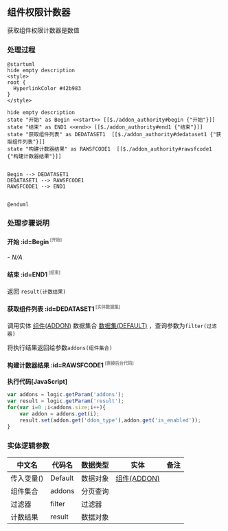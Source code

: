 ## 组件权限计数器 <!-- {docsify-ignore-all} -->

   获取组件权限计数器是数值

### 处理过程

```plantuml
@startuml
hide empty description
<style>
root {
  HyperlinkColor #42b983
}
</style>

hide empty description
state "开始" as Begin <<start>> [[$./addon_authority#begin {"开始"}]]
state "结束" as END1 <<end>> [[$./addon_authority#end1 {"结束"}]]
state "获取组件列表" as DEDATASET1  [[$./addon_authority#dedataset1 {"获取组件列表"}]]
state "构建计数器结果" as RAWSFCODE1  [[$./addon_authority#rawsfcode1 {"构建计数器结果"}]]


Begin --> DEDATASET1
DEDATASET1 --> RAWSFCODE1
RAWSFCODE1 --> END1


@enduml
```


### 处理步骤说明

#### 开始 :id=Begin<sup class="footnote-symbol"> <font color=gray size=1>[开始]</font></sup>



*- N/A*
#### 结束 :id=END1<sup class="footnote-symbol"> <font color=gray size=1>[结束]</font></sup>



返回 `result(计数结果)`

#### 获取组件列表 :id=DEDATASET1<sup class="footnote-symbol"> <font color=gray size=1>[实体数据集]</font></sup>



调用实体 [组件(ADDON)](module/Base/addon.md) 数据集合 [数据集(DEFAULT)](module/Base/addon#数据集合) ，查询参数为`filter(过滤器)`

将执行结果返回给参数`addons(组件集合)`

#### 构建计数器结果 :id=RAWSFCODE1<sup class="footnote-symbol"> <font color=gray size=1>[直接后台代码]</font></sup>



<p class="panel-title"><b>执行代码[JavaScript]</b></p>

```javascript
var addons = logic.getParam('addons');
var result = logic.getParam('result');
for(var i=0 ;i<addons.size;i++){
    var addon = addons.get(i);
    result.set(addon.get('ddon_type'),addon.get('is_enabled'));
}
```



### 实体逻辑参数

|    中文名   |    代码名    |  数据类型    |  实体   |备注 |
| --------| --------| -------- | -------- | --------   |
|传入变量(<i class="fa fa-check"/></i>)|Default|数据对象|[组件(ADDON)](module/Base/addon.md)||
|组件集合|addons|分页查询|||
|过滤器|filter|过滤器|||
|计数结果|result|数据对象|||
